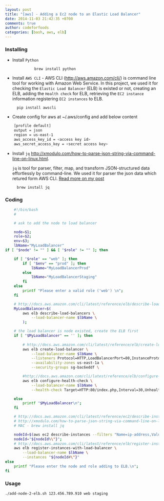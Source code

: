 ```yaml
---
layout: post
title: "[aws] - Adding a Ec2 node to an Elastic Load Balancer"
date: 2014-11-03 21:42:35 +0700
comments: true
author: codeforfoods
categories: [bash, aws, elb]
---
```


### Installing

* Install `Python`

				brew install python

	
* Install `AWS CLI` - AWS CLI (<http://aws.amazon.com/cli/>) is command line tool for working with Amazon Web Service. In this project, we used it for checking the `Elastic Load Balancer` (ELB) is existed or not, creating an ELB, adding the `Health check` for ELB, retrieving the `EC2 instance` information registering `EC2 instances` to ELB.

		pip install awscli
		
* Create config for aws at ~/.aws/config and add below content

``` bash Config file http://aws.amazon.com/cli/ link
	[profile default]
	output = json
	region = us-east-1
	aws_access_key_id = <access key id>
	aws_secret_access_key = <secret access key>
```

* Install `jq` <http://xmodulo.com/how-to-parse-json-string-via-command-line-on-linux.html>.

	`jq` is tool for parser, filter, map, and transform JSON-structured data effortlessly by command-line. We used it for parser the json data which retured form AWS CLI. [Read more on my post](/blog/2014/11/03/command-line-json-processor/)
	
		brew install jq	
		
### Coding

``` bash add-node-2-elb.sh
	#!/bin/bash
	#

	# ask to add the node to load balancer

	node=$1;
	role=$2;
	env=$3;
	lbName="MyLoadBalancer"
if [ "$node" != "" ] && [ "$role" != "" ]; then

	if [ "$role" == "web" ]; then
		if [ "$env" == "prod" ]; then
			lbName="MyLoadBalancerProd"
		else
			lbName="MyLoadBalancerStaging"
		fi	
	else	
		printf "Please enter a valid role ('web') \n";
	fi	

	# http://docs.aws.amazon.com/cli/latest/reference/elb/describe-load-balancers.html
	MyLoadBalancer=$(
		aws elb describe-load-balancers \
			--load-balancer-name $lbName \
		);

	# the load balancer is node existed, create the ELB first
	if [ "$MyLoadBalancer" == '' ]; then
		
		# http://docs.aws.amazon.com/cli/latest/reference/elb/create-load-balancer.html	
		aws elb create-load-balancer \
			--load-balancer-name $lbName \
			--listeners Protocol=HTTP,LoadBalancerPort=80,InstanceProtocol=HTTP,InstancePort=80 \
			--availability-zones us-east-1a \
			--security-groups sg-bac6eddf \

		#http://docs.aws.amazon.com/cli/latest/reference/elb/configure-health-check.html
		aws elb configure-health-check \
			--load-balancer-name $lbName \
			--health-check Target=HTTP:80/index.php,Interval=30,UnhealthyThreshold=2,HealthyThreshold=2,Timeout=3

	else
		printf "$MyLoadBalancer\n";
	fi

	# http://docs.aws.amazon.com/cli/latest/reference/ec2/describe-instances.html
	# http://xmodulo.com/how-to-parse-json-string-via-command-line-on-linux.html
	# MAC - brew install jq

	nodeId=$(aws ec2 describe-instances --filters "Name=ip-address,Values=$node" | jq ".Reservations[0].Instances[0].InstanceId")
	nodeId="${nodeId%\"}"; 
	# http://docs.aws.amazon.com/cli/latest/reference/elb/register-instances-with-load-balancer.html
	aws elb register-instances-with-load-balancer \
		--load-balancer-name $lbName \
		--instances "${nodeId#\"}"
else
	printf "Please enter the node and role adding to ELB.\n";
fi
```		
	
### Usage

	./add-node-2-elb.sh 123.456.789.910 web staging	

